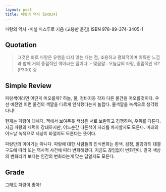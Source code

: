 ```yaml
---
layout: post
title: 파랑의 역사 [BR034]
---
```


파랑의 역사
-미셀 파스투로 지음 (고봉만 옮김)
ISBN 978-89-374-3405-1

## Quotation <i class="fa fa-quote-left" aria-hidden="true"></i>

>그것은 바로 파랑은 유행을 타지 않는 다는 점, 조용하고 평화적이며 아득한 느낌과 함께 거의 중립적인 색이라는 점이다. - 맺음말 : 오늘날의 파랑, 중립적인 색? (P300) 중

## Simple Review <i class="fa fa-comment" aria-hidden="true"></i>

<span class="drop">파</span>랑색이라면 어떤게 떠오를까? 하늘, 물, 청바지등 각자 다른 물건을 떠오를것이다. 우선 예전엔 이런 물건의 색깔을 다르게 인식했다는게 놀랍다. 물색깔을 녹색으로 생각했다니!

현재는 파랑이 대세다. 책에서 보여주듯 색상은 서로 보완하고 경쟁하며, 우위를 다툰다. 지금 파랑의 세력이 강대하지만, 어느순간 다른색이 자리를 차지할지도 모른다. 미래의 어느날 녹색으로 세상이 바뀔지도 모른다는 뜻이다.

파랑만의 이야기는 아니다. 파랑에 대한 사람들의 인식변화는 흰색, 검정, 빨강과의 대결구도에 따라 또는 역사적 사건에 따라 변화해왔다. 지금도 끊임없이 변화한다. <span class="em">결국 색상의 변화라기 보다는 인간의 변화라는게 맞는 답일지도 모른다.</span>

## Grade <i class="fa fa-paragraph" aria-hidden="true"></i>

<i class="fa fa-star" aria-hidden="true"></i>
<i class="fa fa-star" aria-hidden="true"></i>
<i class="fa fa-star" aria-hidden="true"></i>
<!-- <i class="fa fa-star" aria-hidden="true"></i> -->
<!-- <i class="fa fa-star-o" aria-hidden="true"></i> -->
<!-- <i class="fa fa-star-half-o" aria-hidden="true"></i> -->
<i class="fa fa-star-o" aria-hidden="true"></i>
<i class="fa fa-star-o" aria-hidden="true"></i>
<i class="fa fa-star-o" aria-hidden="true"></i>

그래도 파랑이 좋아!